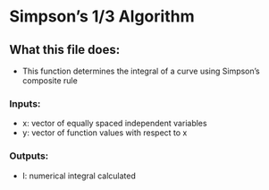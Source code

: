 # Simpson’s 1/3 Algorithm
## What this file does:
* This function determines the integral of a curve using Simpson’s composite rule
### Inputs:
* x: vector of equally spaced independent variables
* y: vector of function values with respect to x
### Outputs:
* I: numerical integral calculated
